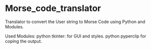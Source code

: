 # Morse_code_translator
Translator to convert the User string to Morse Code using Python and Modules.

Used Modules:
python tkinter: for GUI and styles.
python pyperclip for coping the output.
